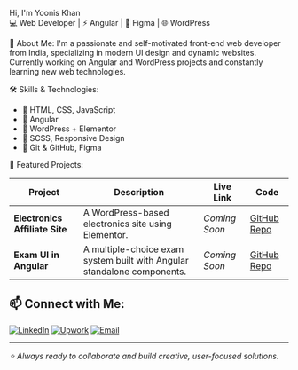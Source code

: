 Hi, I'm Yoonis Khan  
💻 Web Developer | ⚡ Angular | 🎨 Figma | 🌐 WordPress 

🚀 About Me:
I'm a passionate and self-motivated front-end web developer from India, specializing in modern UI design and dynamic websites.  
Currently working on Angular and WordPress projects and constantly learning new web technologies.

🛠️ Skills & Technologies:
- 🔹 HTML, CSS, JavaScript
- 🔹 Angular
- 🔹 WordPress + Elementor
- 🔹 SCSS, Responsive Design
- 🔹 Git & GitHub, Figma

 📂 Featured Projects:

| Project | Description | Live Link | Code |
|--------|-------------|-----------|------|
| **Electronics Affiliate Site** | A WordPress-based electronics site using Elementor. | _Coming Soon_ | [GitHub Repo](https://github.com/khanyoonis/electronics-affiliate-site) |
| **Exam UI in Angular** | A multiple-choice exam system built with Angular standalone components. | _Coming Soon_ | [GitHub Repo](https://github.com/khanyoonis/Yoonis_Exam_UI) |
## 📫 Connect with Me:

[![LinkedIn](https://img.shields.io/badge/LinkedIn-blue?style=flat&logo=linkedin)](https://www.linkedin.com/in/yoonis-khan-61b098378/)
[![Upwork](https://img.shields.io/badge/Upwork-success?style=flat&logo=upwork)](https://www.upwork.com/freelancers/~01ca4b76c6bae011b8)
[![Email](https://img.shields.io/badge/Email-grey?style=flat&logo=gmail)](mailto:yoonis.glb18@gmail.com)

---

_⭐ Always ready to collaborate and build creative, user-focused solutions._

